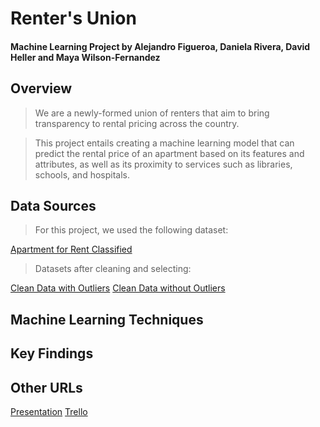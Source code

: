 # Renter's Union
#### Machine Learning Project by Alejandro Figueroa, Daniela Rivera, David Heller and Maya Wilson-Fernandez

## Overview
> We are a newly-formed union of renters that aim to bring transparency to rental pricing across the country. 

> This project entails creating a machine learning model that can predict the rental price of an apartment based on its features and attributes, as well as its proximity to services such as libraries, schools, and hospitals.

## Data Sources

> For this project, we used the following dataset:

[Apartment for Rent Classified](https://archive.ics.uci.edu/dataset/555/apartment+for+rent+classified)

> Datasets after cleaning and selecting:

[Clean Data with Outliers](apartment_data.csv)
[Clean Data without Outliers](filtered_apartment_data.csv)

## Machine Learning Techniques

>

## Key Findings


## Other URLs

[Presentation](https://docs.google.com/presentation/d/1_RpFE-3Vs1cLMoL0Wl2Is1rFOyco95_v2BUSNBoUGUo/edit#slide=id.g292a9bb486b_1_114)
[Trello](https://trello.com/b/6oKWCRzJ/machine-learning-project)
